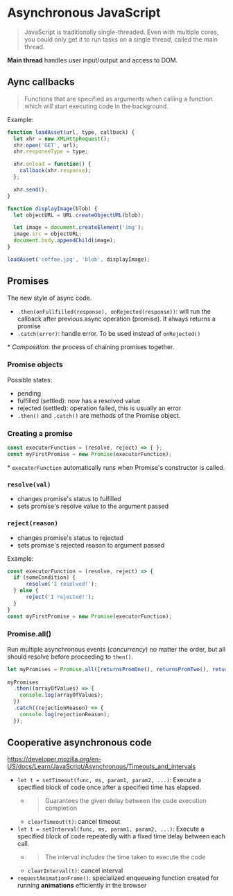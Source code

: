 # Asynchronous JavaScript

> JavaScript is traditionally single-threaded. Even with multiple cores, you could only get it to run tasks on a single thread, called the main thread.

**Main thread** handles user input/output and access to DOM.

## Aync callbacks

> Functions that are specified as arguments when calling a function which will start executing code in the background.

Example:  
```js
function loadAsset(url, type, callback) {
  let xhr = new XMLHttpRequest();
  xhr.open('GET', url);
  xhr.responseType = type;

  xhr.onload = function() {
    callback(xhr.response);
  };

  xhr.send();
}

function displayImage(blob) {
  let objectURL = URL.createObjectURL(blob);

  let image = document.createElement('img');
  image.src = objectURL;
  document.body.appendChild(image);
}

loadAsset('coffee.jpg', 'blob', displayImage);
```

## Promises
The new style of async code.
- `.then(onFullfilled(response), onRejected(response))`: will run the callback after previous async operation (promise). It always returns a promise
- `.catch(error)`: handle error. To be used instead of `onRejected()`  

\* _Composition_: the process of chaining promises together.

### Promise objects
Possible states:
- pending
- fulfilled (settled): now has a resolved value
- rejected (settled): operation failed, this is usually an error
- `.then()` and `.catch()` are methods of the Promise object.

### Creating a promise
```js
const executorFunction = (resolve, reject) => { };
const myFirstPromise = new Promise(executorFunction);
```
\* `executorFunction` automatically runs when Promise's constructor is called.

### `resolve(val)`
- changes promise's status to fulfilled
- sets promise's resolve value to the argument passed

### `reject(reason)`
- changes promise's status to rejected
- sets promise's rejected reason to argument passed

Example:
```js
const executorFunction = (resolve, reject) => {
  if (someCondition) {
      resolve('I resolved!');
  } else {
      reject('I rejected!'); 
  }
}
const myFirstPromise = new Promise(executorFunction);
```

### Promise.all()
Run multiple asynchronous events (_concurrency_) no matter the order, but all should resolve before proceeding to `then()`.
```js
let myPromises = Promise.all([returnsPromOne(), returnsPromTwo(), returnsPromThree()]);
 
myPromises
  .then((arrayOfValues) => {
    console.log(arrayOfValues);
  })
  .catch((rejectionReason) => {
    console.log(rejectionReason);
  });
  ```

## Cooperative asynchronous code
https://developer.mozilla.org/en-US/docs/Learn/JavaScript/Asynchronous/Timeouts_and_intervals
- `let t = setTimeout(func, ms, param1, param2, ...)`: Execute a specified block of code once after a specified time has elapsed.
    - > Guarantees the given delay between the code execution completion
    - `clearTimeout(t)`: cancel timeout
- `let t = setInterval(func, ms, param1, param2, ...)`: Execute a specified block of code repeatedly with a fixed time delay between each call.
    - > The interval _includes_ the time taken to execute the code
    - `clearInterval(t)`: cancel interval
- `requestAnimationFrame()`: specialized enqueueing function created for running **animations** efficiently in the browser

